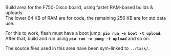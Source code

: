 Build area for the F750-Disco board, using faster RAM-based builds & uploads.  
The lower 64 KB of RAM are for code, the remaining 256 KB are for std data use.

For this to work, flash must have a boot jump: **`pio run -e boot -t upload`**.  
After that, build and run using **`pio run -e pong -t upload`** and so on.

The source files used in this area have been sym-linked to `../task/`.
